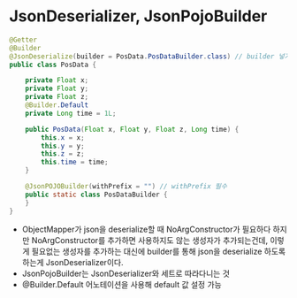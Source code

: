 # JsonDeserializer, JsonPojoBuilder
```java
@Getter
@Builder
@JsonDeserialize(builder = PosData.PosDataBuilder.class) // builder 넣기
public class PosData {

    private Float x;
    private Float y;
    private Float z;
    @Builder.Default
    private Long time = 1L;

    public PosData(Float x, Float y, Float z, Long time) {
        this.x = x;
        this.y = y;
        this.z = z;
        this.time = time;
    }

    @JsonPOJOBuilder(withPrefix = "") // withPrefix 필수
    public static class PosDataBuilder {
    }
}
```
* ObjectMapper가 json을 deserialize할 때 NoArgConstructor가 필요하다 하지만 NoArgConstructor를 추가하면 사용하지도 않는 생성자가 추가되는건데, 이렇게 필요없는 생성자를 추가하는 대신에 builder를 통해 json을 deserialize 하도록 하는게 JsonDeserializer이다.
* JsonPojoBuilder는 JsonDeserializer와 세트로 따라다니는 것
* @Builder.Default 어노테이션을 사용해 default 값 설정 가능